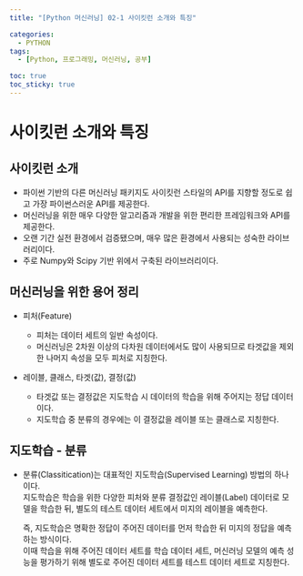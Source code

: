```yaml
---
title: "[Python 머신러닝] 02-1 사이킷런 소개와 특징"

categories: 
  - PYTHON
tags:
  - [Python, 프로그래밍, 머신러닝, 공부]

toc: true
toc_sticky: true
---
```


# 사이킷런 소개와 특징

## 사이킷런 소개
  - 파이썬 기반의 다른 머신러닝 패키지도 사이킷런 스타일의 API를 지향할 정도로 쉽고 가장 파이썬스러운 API를 제공한다.
  - 머신러닝을 위한 매우 다양한 알고리즘과 개발을 위한 편리한 프레임워크와 API를 제공한다.
  - 오랜 기간 실전 환경에서 검증됐으며, 매우 많은 환경에서 사용되는 성숙한 라이브러리이다.
  - 주로 Numpy와 Scipy 기반 위에서 구축된 라이브러리이다.


## 머신러닝을 위한 용어 정리
  - 피처(Feature)
    - 피처는 데이터 세트의 일반 속성이다.
    - 머신러닝은 2차원 이상의 다차원 데이터에서도 많이 사용되므로 타겟값을 제외한 나머지 속성을 모두 피처로 지칭한다.

  - 레이블, 클래스, 타겟(값), 결정(값)
    - 타겟값 또는 결정값은 지도학습 시 데이터의 학습을 위해 주어지는 정답 데이터이다.
    - 지도학습 중 분류의 경우에는 이 결정값을 레이블 또는 클래스로 지칭한다.


## 지도학습 - 분류
  - 분류(Classitication)는 대표적인 지도학습(Supervised Learning) 방법의 하나이다. <br> 지도학습은 학습을 위한 다양한 피처와 분류 결정값인 레이블(Label) 데이터로 모델을 학습한 뒤, 별도의 테스트 데이터 세트에서 미지의 레이블을 예측한다.

    즉, 지도학습은 명확한 정답이 주어진 데이터를 먼저 학습한 뒤 미지의 정답을 예측하는 방식이다. <br> 이때 학습을 위해 주어진 데이터 세트를 학습 데이터 세트, 머신러닝 모델의 예측 성능을 평가하기 위해 별도로 주어진 데이터 세트를 테스트 데이터 세트로 지칭한다.